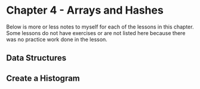 # Chapter 4 - Arrays and Hashes
Below is more or less notes to myself for each of the lessons in this chapter.  Some lessons do not have exercises or are not listed here because there was no practice work done in the lesson.
## Data Structures

## Create a Histogram
